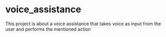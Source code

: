 # voice_assistance
This project is about a voice assistance that takes voice as input from the user and performs the mentioned action 
